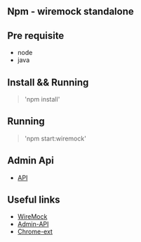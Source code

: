 ## Npm - wiremock standalone

## Pre requisite
* node 
* java

## Install && Running 

> 'npm install'


## Running 

> 'npm start:wiremock'

## Admin Api

* [API](http://localhost:8080/__admin/docs/)

## Useful links 

* [WireMock](http://wiremock.org/)
* [Admin-API](http://localhost:8080/__admin/docs/)
* [Chrome-ext](https://github.com/mwinteringham/wiremock-chrome-extension)